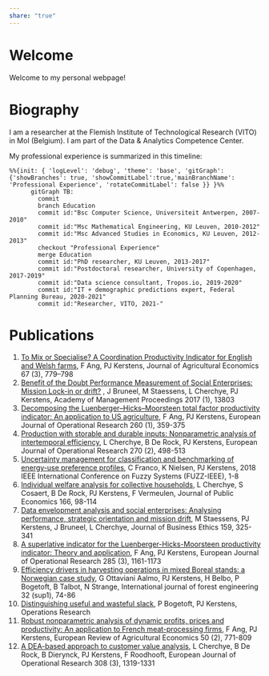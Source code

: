 ```yaml
---
share: "true"
---
```


# Welcome

Welcome to my personal webpage!

# Biography

I am a researcher at the Flemish Institute of Technological Research (VITO) in Mol (Belgium). I am part of the Data & Analytics Competence Center.

My professional experience is summarized in this timeline:

```mermaid
%%{init: { 'logLevel': 'debug', 'theme': 'base', 'gitGraph': {'showBranches': true, 'showCommitLabel':true,'mainBranchName': 'Professional Experience', 'rotateCommitLabel': false }} }%%
      gitGraph TB:
	    commit
	    branch Education
	    commit id:"Bsc Computer Science, Universiteit Antwerpen, 2007-2010"
	    commit id:"Msc Mathematical Engineering, KU Leuven, 2010-2012"
	    commit id:"Msc Advanced Studies in Economics, KU Leuven, 2012-2013"
	    checkout "Professional Experience"
	    merge Education
        commit id:"PhD researcher, KU Leuven, 2013-2017"
        commit id:"Postdoctoral researcher, University of Copenhagen, 2017-2019"
        commit id:"Data science consultant, Tropos.io, 2019-2020"
        commit id:"IT + demographic predictions expert, Federal Planning Bureau, 2020-2021"
        commit id:"Researcher, VITO, 2021-"
```

# Publications

1. [To Mix or Specialise? A Coordination Productivity Indicator for English and Welsh farms](https://doi.org/10.1111/1477-9552.12177), F Ang, PJ Kerstens, Journal of Agricultural Economics 67 (3), 779–798
2. [Benefit of the Doubt Performance Measurement of Social Enterprises: Mission Lock-in or drift?](https://doi.org/10.5465/AMBPP.2017.13803abstract) , J Bruneel, M Staessens, L Cherchye, PJ Kerstens, Academy of Management Proceedings 2017 (1), 13803
3. [Decomposing the Luenberger–Hicks–Moorsteen total factor productivity indicator: An application to US agriculture](https://doi.org/10.1016/j.ejor.2016.12.015), F Ang, PJ Kerstens, European Journal of Operational Research 260 (1), 359-375
4. [Production with storable and durable inputs: Nonparametric analysis of intertemporal efficiency](https://doi.org/10.1016/j.ejor.2018.04.002), L Cherchye, B De Rock, PJ Kerstens, European Journal of Operational Research 270 (2), 498-513
5. [Uncertainty management for classification and benchmarking of energy-use preference profiles](https://doi.org/10.1109/FUZZ-IEEE.2018.8491532), C Franco, K Nielsen, PJ Kerstens, 2018 IEEE International Conference on Fuzzy Systems (FUZZ-IEEE), 1-8
6. [Individual welfare analysis for collective households](https://doi.org/10.1016/j.jpubeco.2018.08.012), L Cherchye, S Cosaert, B De Rock, PJ Kerstens, F Vermeulen, Journal of Public Economics 166, 98-114
7. [Data envelopment analysis and social enterprises: Analysing performance, strategic orientation and mission drift](https://doi.org/10.1007/s10551-018-4046-4), M Staessens, PJ Kerstens, J Bruneel, L Cherchye, Journal of Business Ethics 159, 325-341
8. [A superlative indicator for the Luenberger-Hicks-Moorsteen productivity indicator: Theory and application](https://doi.org/10.1016/j.ejor.2020.02.030), F Ang, PJ Kerstens, European Journal of Operational Research 285 (3), 1161-1173
9. [Efficiency drivers in harvesting operations in mixed Boreal stands: a Norwegian case study](https://doi.org/10.1080/14942119.2020.1778980), G Ottaviani Aalmo, PJ Kerstens, H Belbo, P Bogetoft, B Talbot, N Strange, International journal of forest engineering 32 (sup1), 74-86
10. [Distinguishing useful and wasteful slack](https://doi.org/10.1287/opre.2022.2415), P Bogetoft, PJ Kerstens, Operations Research
11. [Robust nonparametric analysis of dynamic profits, prices and productivity: An application to French meat-processing firms](https://doi.org/10.1093/erae/jbac029), F Ang, PJ Kerstens, European Review of Agricultural Economics 50 (2), 771-809
12. [A DEA-based approach to customer value analysis](https://doi.org/10.1016/j.ejor.2023.01.005), L Cherchye, B De Rock, B Dierynck, PJ Kerstens, F Roodhooft, European Journal of Operational Research 308 (3), 1319-1331